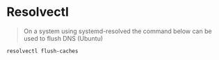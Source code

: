 # Resolvectl

> On a system using systemd-resolved the command below can be used to flush DNS (Ubuntu)

```
resolvectl flush-caches
```